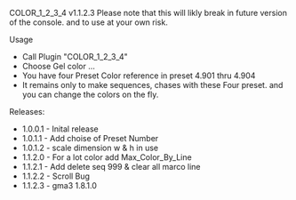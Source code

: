 COLOR_1_2_3_4 v1.1.2.3
Please note that this will likly break in future version of the console. and to use at your own risk.

Usage
* Call Plugin "COLOR_1_2_3_4" 
* Choose Gel color ...
* You have four Preset Color reference in preset 4.901 thru 4.904
* It remains only to make sequences, chases with these Four preset. and you can change the colors on the fly.

Releases:
* 1.0.0.1 - Inital release
* 1.0.1.1 - Add choise of Preset Number
* 1.0.1.2 - scale dimension w & h in use 
* 1.1.2.0 - For a lot color add Max_Color_By_Line
* 1.1.2.1 - Add delete seq 999 & clear all marco line
* 1.1.2.2 - Scroll Bug
* 1.1.2.3 - gma3 1.8.1.0
